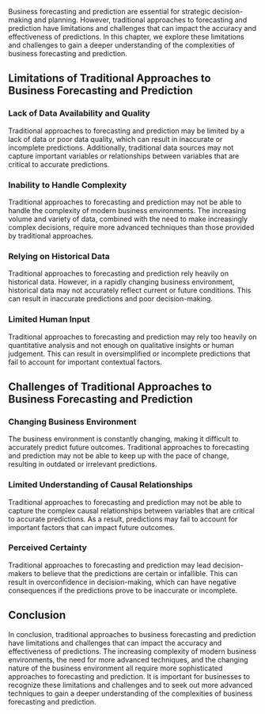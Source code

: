 
Business forecasting and prediction are essential for strategic decision-making and planning. However, traditional approaches to forecasting and prediction have limitations and challenges that can impact the accuracy and effectiveness of predictions. In this chapter, we explore these limitations and challenges to gain a deeper understanding of the complexities of business forecasting and prediction.

Limitations of Traditional Approaches to Business Forecasting and Prediction
----------------------------------------------------------------------------

### Lack of Data Availability and Quality

Traditional approaches to forecasting and prediction may be limited by a lack of data or poor data quality, which can result in inaccurate or incomplete predictions. Additionally, traditional data sources may not capture important variables or relationships between variables that are critical to accurate predictions.

### Inability to Handle Complexity

Traditional approaches to forecasting and prediction may not be able to handle the complexity of modern business environments. The increasing volume and variety of data, combined with the need to make increasingly complex decisions, require more advanced techniques than those provided by traditional approaches.

### Relying on Historical Data

Traditional approaches to forecasting and prediction rely heavily on historical data. However, in a rapidly changing business environment, historical data may not accurately reflect current or future conditions. This can result in inaccurate predictions and poor decision-making.

### Limited Human Input

Traditional approaches to forecasting and prediction may rely too heavily on quantitative analysis and not enough on qualitative insights or human judgement. This can result in oversimplified or incomplete predictions that fail to account for important contextual factors.

Challenges of Traditional Approaches to Business Forecasting and Prediction
---------------------------------------------------------------------------

### Changing Business Environment

The business environment is constantly changing, making it difficult to accurately predict future outcomes. Traditional approaches to forecasting and prediction may not be able to keep up with the pace of change, resulting in outdated or irrelevant predictions.

### Limited Understanding of Causal Relationships

Traditional approaches to forecasting and prediction may not be able to capture the complex causal relationships between variables that are critical to accurate predictions. As a result, predictions may fail to account for important factors that can impact future outcomes.

### Perceived Certainty

Traditional approaches to forecasting and prediction may lead decision-makers to believe that the predictions are certain or infallible. This can result in overconfidence in decision-making, which can have negative consequences if the predictions prove to be inaccurate or incomplete.

Conclusion
----------

In conclusion, traditional approaches to business forecasting and prediction have limitations and challenges that can impact the accuracy and effectiveness of predictions. The increasing complexity of modern business environments, the need for more advanced techniques, and the changing nature of the business environment all require more sophisticated approaches to forecasting and prediction. It is important for businesses to recognize these limitations and challenges and to seek out more advanced techniques to gain a deeper understanding of the complexities of business forecasting and prediction.
